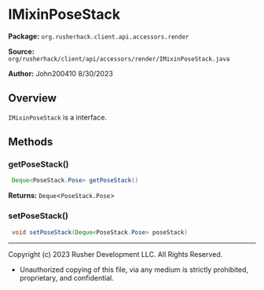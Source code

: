 # IMixinPoseStack

**Package:** `org.rusherhack.client.api.accessors.render`

**Source:** `org/rusherhack/client/api/accessors/render/IMixinPoseStack.java`

**Author:** John200410 8/30/2023



## Overview

`IMixinPoseStack` is a interface.

## Methods

### getPoseStack()

```java
 Deque<PoseStack.Pose> getPoseStack()
```

**Returns:** `Deque`<`PoseStack.Pose`>

### setPoseStack()

```java
 void setPoseStack(Deque<PoseStack.Pose> poseStack)
```

---

Copyright (c) 2023 Rusher Development LLC. All Rights Reserved.
* Unauthorized copying of this file, via any medium is strictly prohibited, proprietary, and confidential.
